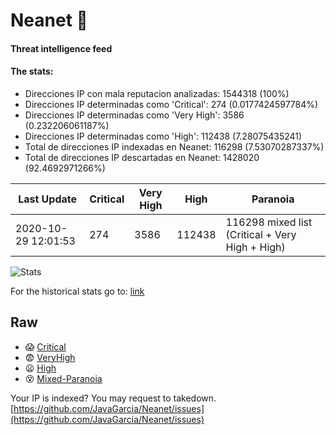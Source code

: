 # Neanet :hocho:
#### Threat intelligence feed
#### The stats:

- Direcciones IP con mala reputacion analizadas: 1544318 (100%)
- Direcciones IP determinadas como 'Critical':  274 (0.0177424597784%)
- Direcciones IP determinadas como 'Very High':  3586 (0.232206061187%)
- Direcciones IP determinadas como 'High':  112438 (7.28075435241)
- Total de direcciones IP indexadas en Neanet:  116298 (7.53070287337%)
- Total de direcciones IP descartadas en Neanet:  1428020 (92.4692971266%)

| Last Update | Critical | Very High | High | Paranoia |
| --- | --- | --- | --- | --- |
| 2020-10-29 12:01:53 | 274 | 3586 | 112438 | 116298 mixed list (Critical + Very High + High)|

![Stats](https://docs.google.com/spreadsheets/d/e/2PACX-1vSnaNMIXVabIpDJjufMlzH7poXnshF3mgd8Is1g9ytUEzVsP5my4Trn8f-xkoLLQ38xpL3HtmUexLo6/pubchart?oid=501124687&format=image)

For the historical stats go to: [link](/stats.csv)
## Raw
- :scream: [Critical](https://raw.githubusercontent.com/JavaGarcia/Neanet/master/blacklists/neanet_critical.txt)
- :fearful: [VeryHigh](https://raw.githubusercontent.com/JavaGarcia/Neanet/master/blacklists/neanet_veryHigh.txtt)
- :frowning: [High](https://raw.githubusercontent.com/JavaGarcia/Neanet/master/blacklists/neanet_high.txt)
- :dizzy_face: [Mixed-Paranoia](https://raw.githubusercontent.com/JavaGarcia/Neanet/master/blacklists/neanet_all.txt)


Your IP is indexed? You may request to takedown. [https://github.com/JavaGarcia/Neanet/issues](https://github.com/JavaGarcia/Neanet/issues)
























































































































































































































































































































































































































































































































































































































































































































































































































































































































































































































































































































































































































































































































































































































































































































































































































































































































































































































